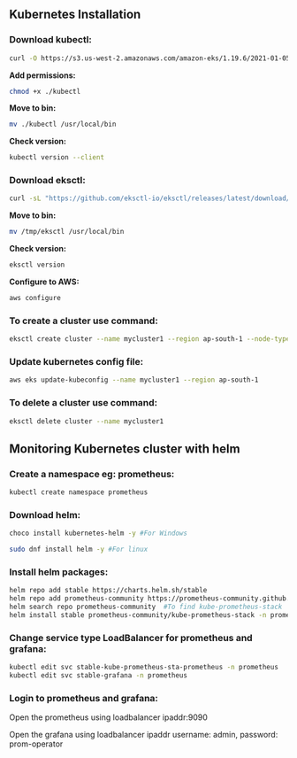 ## Kubernetes Installation

### Download kubectl:
```sh
curl -O https://s3.us-west-2.amazonaws.com/amazon-eks/1.19.6/2021-01-05/bin/linux/amd64/kubectl
```
**Add permissions:**
```sh
chmod +x ./kubectl
```
**Move to bin:**
```sh
mv ./kubectl /usr/local/bin
```
**Check version:**
```sh
kubectl version --client
```

### Download eksctl:
```sh
curl -sL "https://github.com/eksctl-io/eksctl/releases/latest/download/eksctl_$(uname -s)_amd64.tar.gz" | tar -xz -C /tmp
```
**Move to bin:**
```sh
mv /tmp/eksctl /usr/local/bin
```
**Check version:**
```sh
eksctl version
```
**Configure to AWS:**
```sh
aws configure
```

### To create a cluster use command:
```sh
eksctl create cluster --name mycluster1 --region ap-south-1 --node-type t2.small
```

### Update kubernetes config file:
```sh
aws eks update-kubeconfig --name mycluster1 --region ap-south-1
```

### To delete a cluster use command:
```sh
eksctl delete cluster --name mycluster1
```

## Monitoring Kubernetes cluster with helm

### Create a namespace eg: prometheus:
```sh
kubectl create namespace prometheus
```

### Download helm:
```sh
choco install kubernetes-helm -y #For Windows
```
```sh
sudo dnf install helm -y #For linux
```

### Install helm packages:
```sh
helm repo add stable https://charts.helm.sh/stable
helm repo add prometheus-community https://prometheus-community.github.io/helm-charts
helm search repo prometheus-community  #To find kube-prometheus-stack
helm install stable prometheus-community/kube-prometheus-stack -n prometheus
```

### Change service type LoadBalancer for prometheus and grafana:
```sh
kubectl edit svc stable-kube-prometheus-sta-prometheus -n prometheus
kubectl edit svc stable-grafana -n prometheus
```

### Login to prometheus and grafana:
Open the prometheus using loadbalancer ipaddr:9090

Open the grafana using loadbalancer ipaddr username: admin, password: prom-operator

